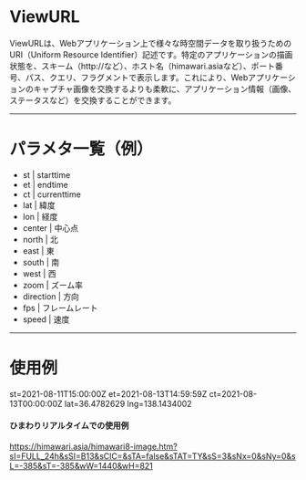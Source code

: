 # ViewURL
ViewURLは、Webアプリケーション上で様々な時空間データを取り扱うためのURI（Uniform Resource Identifier）記述です。特定のアプリケーションの描画状態を、スキーム（http&#58;//など）、ホスト名（himawari.asiaなど）、ポート番号、パス、クエリ、フラグメントで表示します。これにより、Webアプリケーションのキャプチャ画像を交換するよりも柔軟に、アプリケーション情報（画像、ステータスなど）を交換することができます。

------------
# パラメタ一覧（例）

- st | starttime 
- et | endtime
- ct | currenttime
- lat | 緯度
- lon | 経度
- center | 中心点
- north | 北
- east | 東
- south | 南
- west | 西
- zoom | ズーム率
- direction | 方向
- fps | フレームレート
- speed | 速度

------------
# 使用例

st=2021-08-11T15:00:00Z
et=2021-08-13T14:59:59Z
ct=2021-08-13T00:00:00Z
lat=36.4782629
lng=138.1434002

#### ひまわりリアルタイムでの使用例
https://himawari.asia/himawari8-image.htm?sI=FULL_24h&sSI=B13&sClC=&sTA=false&sTAT=TY&sS=3&sNx=0&sNy=0&sL=-385&sT=-385&wW=1440&wH=821
